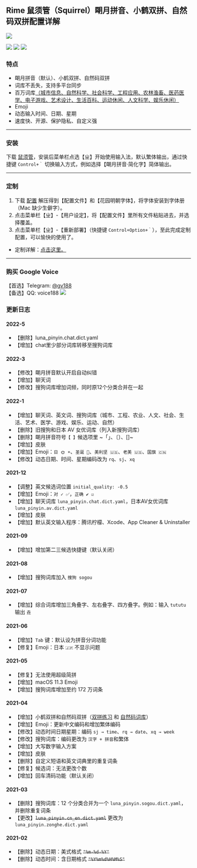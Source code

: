 ## Rime 鼠须管（Squirrel）朙月拼音、小鹤双拼、自然码双拼配置详解

![](https://i.imgur.com/sw2IXL1.png)


[![](https://img.shields.io/badge/Rime鼠须管-TG群-red)](https://t.me/rimeim)
[![](https://img.shields.io/badge/V2EX-TG群-blue)](https://t.me/V2EXPro)
[![](https://img.shields.io/badge/Twitter-推特-1E9BF1)](https://twitter.com/muzhilau)

### 特点

* 朙月拼音（默认）、小鹤双拼、自然码双拼
* 词库不丢失，支持多平台同步
* 百万词库[（城市信息、自然科学、社会科学、工程应用、农林渔畜、医药医学、电子游戏、艺术设计、生活百科、运动休闲、人文科学、娱乐休闲）](https://pinyin.sogou.com/dict/cate/index/167)
* Emoji
* 动态输入时间、日期、星期
* 速度快、开源、保护隐私、自定义强

---
### 安装

下载 [鼠须管](https://github.com/rime/squirrel/releases/download/0.15.2/Squirrel-0.15.2.zip)，安装后菜单栏点选【ㄓ】开始使用输入法，默认繁体输出，通过快捷键 `Control+｀` 切换输入方式，例如选择【朙月拼音·简化字】简体输出。

---
### 定制

1. 下载 [配置](https://github.com/ssnhd/rime/archive/refs/heads/master.zip) 解压得到【配置文件】和【花园明朝字体】，将字体安装到字体册（Mac 缺少生僻字）。
2. 点击菜单栏【ㄓ】-【用户设定】，将【配置文件】里所有文件粘贴进去，并选择覆盖。
3. 点击菜单栏【ㄓ】-【重新部署】（快捷键 `Control+Option+｀`），至此完成定制配置，可以愉快的使用了。
- 定制详解：[点击这里。](https://ssnhd.com/2022/01/06/rime/)

---
### 购买 Google Voice
【首选】Telegram: [@gv188](https://t.me/gv188)\
【备选】QQ: voice188
[![](https://i.imgur.com/WUQcBlv.png)](https://ssnhd.com/2022/01/27/voice/)

### 更新日志

#### 2022-5
- 【删除】luna_pinyin.chat.dict.yaml
- 【增加】chat里少部分词库转移至搜狗词库


#### 2022-3
- 【修改】朙月拼音默认开启自动纠错
- 【增加】聊天词
- 【修改】搜狗词库增加词频，同时原12个分类合并在一起

#### 2022-1
* 【增加】聊天词、英文词、搜狗词库（城市、工程、农业、人文、社会、生活、艺术、医学、游戏、娱乐、运动、自然）
* 【删除】旧搜狗和日本 AV 女优词库（列入新搜狗词库）
* 【删除】朙月拼音符号`【 】`候选项里 ~「」、〔〕、[]~
* 【增加】皮肤
* 【增加】Emoji：`日 🌞 ☀️`、`圣诞 🎄`、`美利坚 🇺🇸`、`老美 🇺🇸`、`国旗 🇨🇳`
* 【修改】动态日期、时间、星期编码改为 `rq`、`sj`、`xq`

#### 2021-12
* 【调整】英文候选词位置 `initial_quality: -0.5`
* 【增加】Emoji：`对 ✓ ✅`，`正确 ✔️ ☑️`
* 【增加】聊天词库 `luna_pinyin.chat.dict.yaml`，日本AV女优词库 `luna_pinyin.av.dict.yaml`
* 【增加】皮肤
* 【增加】默认英文输入程序：腾讯柠檬、Xcode、App Cleaner & Uninstaller

#### 2021-09
* 【增加】增加第二三候选快捷键（默认关闭）

#### 2021-08
- 【增加】搜狗词库加入 `搜狗 sogou`

#### 2021-07
- 【增加】综合词库增加三角叠字、左右叠字、四方叠字。例如：输入 `tututu` 输出 `垚`

#### 2021-06
- 【增加】`Tab` 键：默认设为拼音分词功能
- 【修复】Emoji：日本 `🇯🇵` 不显示问题

#### 2021-05
- 【修复】无法使用超级简拼
- 【增加】macOS 11.3 Emoji
- 【增加】搜狗词库增加至约 172 万词条

#### 2021-04

- 【增加】小鹤双拼和自然码双拼（[双拼练习](https://api.ihint.me/shuang/) 和 [自然码词库](https://github.com/SleepyBag/rime-zrm)）
- 【增加】Emoji：更新中文编码和增加繁体编码
- 【修改】动态时间日期星期：编码 `sj → time`、`rq → date`、`xq → week`
- 【修改】搜狗词库：编码更改为 `汉字 + 拼音`和繁体
- 【增加】大写数字输入方案
- 【增加】皮肤
- 【删除】自定义短语和英文词典里的重复词条
- 【修复】候选词：无法更改个数
- 【增加】回车清码功能（默认关闭）

#### 2021-03

- 【删除】搜狗词库：12 个分类合并为一个 `luna_pinyin.sogou.dict.yaml`，并删除重复词条
- 【更改】~~`luna_pinyin.cn_en.dict.yaml`~~ 更改为 `luna_pinyin.zonghe.dict.yaml`

#### 2021-02

- 【删除】动态日期：美式格式 ~~`"%m-%d-%Y"`~~
- 【删除】动态时间：含日期格式 ~~`"%Y%m%d%H%M%S"`~~

